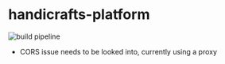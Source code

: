 # handicrafts-platform

![build pipeline](https://github.com/AdityaGovardhan/handicrafts-platform/workflows/build%20pipeline/badge.svg)

- CORS issue needs to be looked into, currently using a proxy